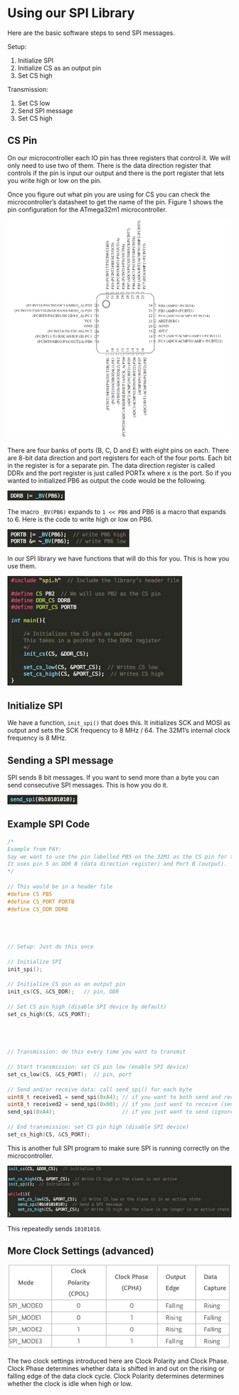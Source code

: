 # Using our SPI Library

Here are the basic software steps to send SPI messages.

Setup:
1. Initialize SPI
2. Initialize CS as an output pin
3. Set CS high

Transmission:
1. Set CS low
2. Send SPI message
3. Set CS high


## CS Pin

On our microcontroller each IO pin has three registers that control it. We will only need to use two of them. There is the data direction register that controls if the pin is input our output and there is the port register that lets you write high or low on the pin.

Once you figure out what pin you are using for CS you can check the microcontroller’s datasheet to get the name of the pin. Figure 1 shows the pin configuration for the ATmega32m1 microcontroller.

![ATmega32m1 pinout](../figures/32m1.png)


There are four banks of ports (B, C, D and E) with eight pins on each. There are 8-bit data direction and port registers for each of the four ports. Each bit in the register is for a separate pin. The data direction register is called DDRx and the port register is just called PORTx where x is the port. So if you wanted to initialized PB6 as output the code would be the following.

![](../figures/ddrb.jpg)


The macro ```_BV(PB6)``` expands to ```1 << PB6``` and PB6 is a macro that expands to 6. Here is the code to write high or low on PB6.


![](../figures/portb.jpg)

In our SPI library we have functions that will do this for you. This is how you use them.

![](../figures/spi_fn.jpg)


## Initialize SPI
We have a function, ```init_spi()``` that does this. It initializes SCK and MOSI as output and sets the SCK frequency to 8 MHz / 64. The 32M1’s internal clock frequency is 8 MHz.

## Sending a SPI message
SPI sends 8 bit messages. If you want to send more than a byte you can send consecutive SPI messages. This is how you do it.

![](../figures/spi_msg.jpg)


## Example SPI Code


```c
/*
Example from PAY:
Say we want to use the pin labelled PB5 on the 32M1 as the CS pin for the SPI device.
It uses pin 5 on DDR B (data direction register) and Port B (output).
*/

// This would be in a header file
#define CS PB5
#define CS_PORT PORTB
#define CS_DDR DDRB




// Setup: Just do this once

// Initialize SPI
init_spi();

// Initialize CS pin as an output pin
init_cs(CS, &CS_DDR);   // pin, DDR

// Set CS pin high (disable SPI device by default)
set_cs_high(CS, &CS_PORT);




// Transmission: do this every time you want to transmit

// Start transmission: set CS pin low (enable SPI device)
set_cs_low(CS, &CS_PORT);  // pin, port

// Send and/or receive data: call send_spi() for each byte
uint8_t received1 = send_spi(0xA4); // if you want to both send and receive
uint8_t received2 = send_spi(0x00); // if you just want to receive (send 0)
send_spi(0xA4);                     // if you just want to send (ignore received)

// End transmission: set CS pin high (disable SPI device)
set_cs_high(CS, &CS_PORT);
```




This is another full SPI program to make sure SPI is running correctly on the microcontroller.

![](../figures/spi_example_code.jpg)


This repeatedly sends ```10101010```.

## More Clock Settings (advanced)

![](../figures/spi_modes.jpg)

The two clock settings introduced here are Clock Polarity and Clock Phase. Clock Phase determines whether data is shifted in and out on the rising or falling edge of the data clock cycle. Clock Polarity determines determines whether the clock is idle when high or low.
